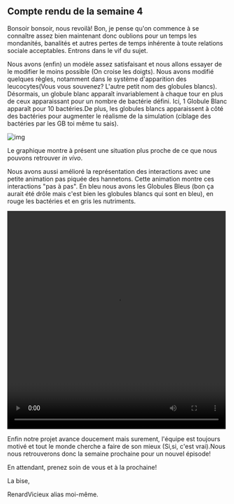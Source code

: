 ## Compte rendu de la semaine 4 ##
  Bonsoir bonsoir, nous revoilà!
  Bon, je pense qu'on commence à se connaître assez bien maintenant donc oublions pour un temps les mondanités, banalités et autres pertes de temps inhérente à toute relations sociale acceptables. Entrons dans le vif du sujet.
  
  Nous avons (enfin) un modèle assez satisfaisant et nous allons essayer de  le modifier le moins possible (On croise les doigts). Nous avons modifié quelques règles, notamment dans le système d'apparition des leucocytes(Vous vous souvenez? L'autre petit nom des globules blancs). Désormais, un globule blanc apparaît invariablement à chaque tour en plus de ceux apparaissant pour un nombre de bactérie défini. Ici, 1 Globule Blanc apparaît pour 10 bactéries.De plus, les globules blancs apparaissent à côté des bactéries pour augmenter le réalisme de la simulation (ciblage des bactéries par les GB toi même tu sais). 
  
  ![img](https://github.com/are00dynamic-2018/PROPAGATION_BACTERIENNE/blob/master/graphs4.png?raw=true)
  
  Le graphique montre à présent une situation plus proche de ce que nous pouvons retrouver *in vivo*.
  
  Nous avons aussi amélioré la représentation des interactions avec une petite animation pas piquée des hannetons. Cette animation montre ces interactions "pas à pas". En bleu nous avons les Globules Bleus (bon ça aurait été drôle mais c'est bien les globules blancs qui sont en bleu), en rouge les bactéries et en gris les nutriments. 
  
<video src="video1.mp4" width="500" height="500" controls preload>Si vous voyez ce texte c'est que la vidéo ne marche pas :(</video>

Enfin notre projet avance doucement mais surement, l'équipe est toujours motivé et tout le monde cherche a faire de son mieux (Si,si, c'est vrai).Nous nous retrouverons donc la semaine prochaine pour un nouvel épisode!

En attendant, prenez soin de vous et à la prochaine!

La bise,

RenardVicieux alias moi-même.
  
